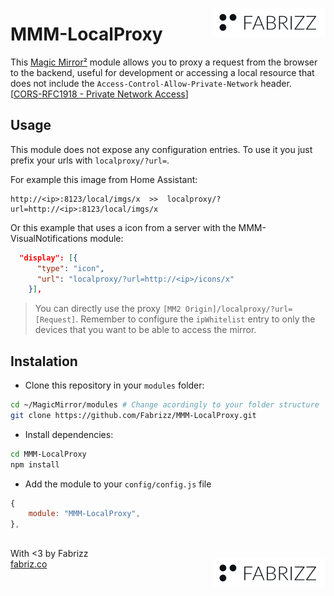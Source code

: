 [<picture><source align="right" media="(prefers-color-scheme: dark)" srcset=".github/content/logo-fabrizz-white.svg"><source align="right" media="(prefers-color-scheme: light)" srcset=".github/content/logo-fabrizz-githubgray.svg"><img alt="Fabrizz logo" src=".github/content/logo-fabrizz-fill.png" align="right"></picture>](https://fabriz.co/)

#

# MMM-LocalProxy
This [Magic Mirror²](https://github.com/MichMich/MagicMirror) module allows you to proxy a request from the browser to the backend, useful for development or accessing a local resource that does not include the `Access-Control-Allow-Private-Network` header. [[CORS-RFC1918 - Private Network Access](https://developer.chrome.com/blog/private-network-access-update/#what-is-private-network-access)]

## Usage
This module does not expose any configuration entries. To use it you just prefix your urls with `localproxy/?url=`.

For example this image from Home Assistant:
```
http://<ip>:8123/local/imgs/x  >>  localproxy/?url=http://<ip>:8123/local/imgs/x
```

Or this example that uses a icon from a server with the MMM-VisualNotifications module:
```json
  "display": [{
      "type": "icon",
      "url": "localproxy/?url=http://<ip>/icons/x"
    }],
```

 > You can directly use the proxy `[MM2 Origin]/localproxy/?url=[Request]`. Remember to configure the `ipWhitelist` entry to only the devices that you want to be able to access the mirror.

## Instalation
- Clone this repository in your `modules` folder:

```bash
cd ~/MagicMirror/modules # Change acordingly to your folder structure
git clone https://github.com/Fabrizz/MMM-LocalProxy.git
```

- Install dependencies:
```bash
cd MMM-LocalProxy
npm install
```

- Add the module to your `config/config.js` file
```js
{
    module: "MMM-LocalProxy",
},
```

##
With <3 by Fabrizz <br />[fabriz.co](https://fabriz.co/) [<picture><source align="right" media="(prefers-color-scheme: dark)" srcset=".github/content/logo-fabrizz-white.svg"><source align="right" media="(prefers-color-scheme: light)" srcset=".github/content/logo-fabrizz-githubgray.svg"><img alt="Fabrizz logo" src=".github/content/logo-fabrizz-fill.png" align="right"></picture>](https://fabriz.co/)
